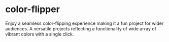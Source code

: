 # color-flipper	
Enjoy a seamless color-flipping experience making it a fun project for wider audiences. A versatile projects reflecting a functionality of wide array of vibrant colors with a single click.

